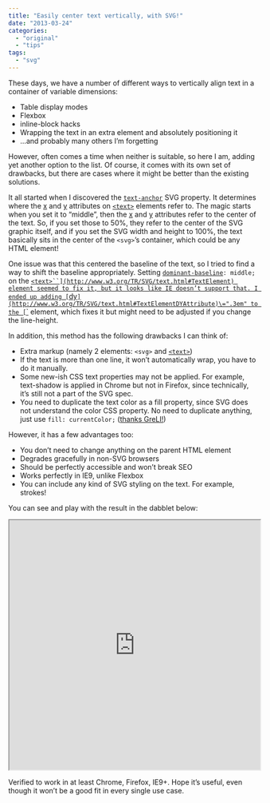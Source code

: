 ```yaml
---
title: "Easily center text vertically, with SVG!"
date: "2013-03-24"
categories:
  - "original"
  - "tips"
tags:
  - "svg"
---
```


These days, we have a number of different ways to vertically align text in a container of variable dimensions:

- Table display modes
- Flexbox
- inline-block hacks
- Wrapping the text in an extra element and absolutely positioning it
- ...and probably many others I’m forgetting

However, often comes a time when neither is suitable, so here I am, adding yet another option to the list. Of course, it comes with its own set of drawbacks, but there are cases where it might be better than the existing solutions.

It all started when I discovered the [`text-anchor`](http://www.w3.org/TR/SVG/text.html#TextAnchorProperty) SVG property. It determines where the [x](http://www.w3.org/TR/SVG/text.html#TextElementXAttribute) and [y](http://www.w3.org/TR/SVG/text.html#TextElementYAttribute) attributes on [`<text>`](http://www.w3.org/TR/SVG/text.html#TextElement) elements refer to. The magic starts when you set it to “middle”, then the [x](http://www.w3.org/TR/SVG/text.html#TextElementXAttribute) and [y](http://www.w3.org/TR/SVG/text.html#TextElementYAttribute) attributes refer to the center of the text. So, if you set those to 50%, they refer to the center of the SVG graphic itself, and if you set the SVG width and height to 100%, the text basically sits in the center of the `<svg>`’s container, which could be any HTML element!

One issue was that this centered the baseline of the text, so I tried to find a way to shift the baseline appropriately. Setting [`dominant-baseline`](http://www.w3.org/TR/SVG/text.html#DominantBaselineProperty)`: middle;` on the [`<text>``](http://www.w3.org/TR/SVG/text.html#TextElement) element seemed to fix it, but it looks like IE doesn’t support that. I ended up adding [`dy`](http://www.w3.org/TR/SVG/text.html#TextElementDYAttribute)\=".3em" to the [`<text>`](http://www.w3.org/TR/SVG/text.html#TextElement) element, which fixes it but might need to be adjusted if you change the line-height.

In addition, this method has the following drawbacks I can think of:

- Extra markup (namely 2 elements: `<svg>` and [`<text>`](http://www.w3.org/TR/SVG/text.html#TextElement))
- If the text is more than one line, it won’t automatically wrap, you have to do it manually.
- Some new-ish CSS text properties may not be applied. For example, text-shadow is applied in Chrome but not in Firefox, since technically, it’s still not a part of the SVG spec.
- You need to duplicate the text color as a fill property, since SVG does not understand the color CSS property. No need to duplicate anything, just use `fill: currentColor;` ([thanks GreLI!](http://lea.verou.me/2013/03/easily-center-text-vertically-with-svg/#comment-841846526))

However, it has a few advantages too:

- You don’t need to change anything on the parent HTML element
- Degrades gracefully in non-SVG browsers
- Should be perfectly accessible and won’t break SEO
- Works perfectly in IE9, unlike Flexbox
- You can include any kind of SVG styling on the text. For example, strokes!

You can see and play with the result in the dabblet below:

<iframe src="http://dabblet.com/gist/5229803" height="500" width="100%"></iframe>

Verified to work in at least Chrome, Firefox, IE9+. Hope it’s useful, even though it won’t be a good fit in every single use case.
